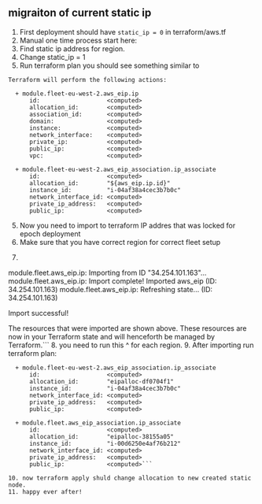 ## migraiton of current static ip

1. First deployment should have `static_ip = 0` in terraform/aws.tf
3. Manual one time process start here:
2. Find static ip address for region.
3. Change static_ip = 1
4. Run terraform plan you should see something similar to

````
Terraform will perform the following actions:

  + module.fleet-eu-west-2.aws_eip.ip
      id:                   <computed>
      allocation_id:        <computed>
      association_id:       <computed>
      domain:               <computed>
      instance:             <computed>
      network_interface:    <computed>
      private_ip:           <computed>
      public_ip:            <computed>
      vpc:                  <computed>

  + module.fleet-eu-west-2.aws_eip_association.ip_associate
      id:                   <computed>
      allocation_id:        "${aws_eip.ip.id}"
      instance_id:          "i-04af38a4cec3b7b0c"
      network_interface_id: <computed>
      private_ip_address:   <computed>
      public_ip:            <computed>
````
5. Now you need to import to terraform IP addres that was locked for epoch deployment
6. Make sure that you have correct region for correct fleet setup
7. ```↪ AWS_DEFAULT_PROFILE=aeternity AWS_DEFAULT_REGION=eu-west-1 terraform import module.fleet.aws_eip.ip 34.254.101.163
module.fleet.aws_eip.ip: Importing from ID "34.254.101.163"...
module.fleet.aws_eip.ip: Import complete!
  Imported aws_eip (ID: 34.254.101.163)
module.fleet.aws_eip.ip: Refreshing state... (ID: 34.254.101.163)

Import successful!

The resources that were imported are shown above. These resources are now in
your Terraform state and will henceforth be managed by Terraform.```
8. you need to run this ^ for each region.
9. After importing run terraform plan:

```
  + module.fleet-eu-west-2.aws_eip_association.ip_associate
      id:                   <computed>
      allocation_id:        "eipalloc-df0704f1"
      instance_id:          "i-04af38a4cec3b7b0c"
      network_interface_id: <computed>
      private_ip_address:   <computed>
      public_ip:            <computed>

  + module.fleet.aws_eip_association.ip_associate
      id:                   <computed>
      allocation_id:        "eipalloc-38155a05"
      instance_id:          "i-00d6250e4af76b212"
      network_interface_id: <computed>
      private_ip_address:   <computed>
      public_ip:            <computed>```

10. now terraform apply shuld change allocation to new created static node.
11. happy ever after!
